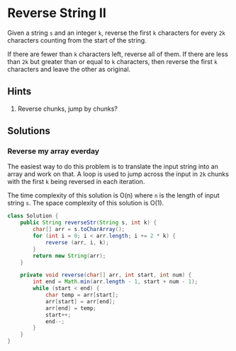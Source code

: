 # Reverse String II

Given a string `s` and an integer `k`, reverse the first `k` characters for
every `2k` characters counting from the start of the string.

If there are fewer than `k` characters left, reverse all of them. If there are
less than `2k` but greater than or equal to `k` characters, then reverse the
first `k` characters and leave the other as original.

## Hints

1. Reverse chunks, jump by chunks?

## Solutions

### Reverse my array everday

The easiest way to do this problem is to translate the input string into an
array and work on that. A loop is used to jump across the input in `2k` chunks
with the first `k` being reversed in each iteration.

The time complexity of this solution is O(n) where `n` is the length of input
string `s`. The space complexity of this solution is O(1).

```java
class Solution {
    public String reverseStr(String s, int k) {
        char[] arr = s.toCharArray();
        for (int i = 0; i < arr.length; i += 2 * k) {
            reverse (arr, i, k);
        }
        return new String(arr);
    }

    private void reverse(char[] arr, int start, int num) {
        int end = Math.min(arr.length - 1, start + num - 1);
        while (start < end) {
            char temp = arr[start];
            arr[start] = arr[end];
            arr[end] = temp;
            start++;
            end--;
        }
    }
}
```
